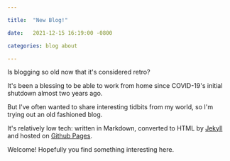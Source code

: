 ---
title:  "New Blog!"
date:   2021-12-15 16:19:00 -0800
categories: blog about
---
Is blogging so old now that it's considered retro?

It's been a blessing to be able to work from home since COVID-19's initial shutdown almost two years ago.

But I've often wanted to share interesting tidbits from my world, so I'm trying out an old fashioned blog.

It's relatively low tech: written in Markdown, converted to HTML by [Jekyll](https://jekyllrb.com) and hosted on [Github Pages](https://pages.github.com). 

Welcome! Hopefully you find something interesting here.